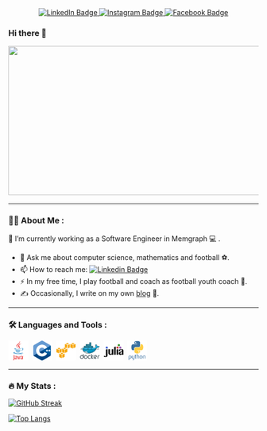 <!--<div id="header" align="center">
  <img src="https://media.giphy.com/media/3BUYbmXltgQ4zu0Tv5/giphy.gif" width="100"/>
</div>-->


<div id="badges" align="center">
  <a href="https://www.linkedin.com/in/andi-skrgat-658b471b8/">
    <img src="https://img.shields.io/badge/LinkedIn-blue?style=for-the-badge&logo=linkedin&logoColor=white" alt="LinkedIn Badge"/>
  </a>
  <a href="https://twitter.com/Andi958">
    <img src="https://img.shields.io/badge/Twitter-1DA1F2?style=for-the-badge&logo=twitter&logoColor=white" alt="Instagram Badge"/>
  </a>
  <a href="https://www.facebook.com/andi.skrgat/">
    <img src="https://img.shields.io/badge/Facebook-1877F2?style=for-the-badge&logo=facebook&logoColor=white" alt="Facebook Badge"/>
  </a>
</div>


### Hi there 👋  <img src="https://komarev.com/ghpvc/?username=as51340&style=flat-square&color=blue" alt=""/>

<div align="center">
  <img src="https://media.giphy.com/media/ZBvZqcALnnfrDmirhi/giphy.gif" width="600" height="300"/>
</div>

---
###  :man_technologist: About Me :

🔭 I’m currently working as a Software Engineer in Memgraph :computer: .
- 💬 Ask me about computer science, mathematics and football :soccer:.
- 📫 How to reach me: [![Linkedin Badge](https://img.shields.io/badge/LinkedIn-blue?style=for-the-badge&logo=linkedin&logoColor=white)](https://www.linkedin.com/in/andi-%C6%A1krgat-658b471b8/) 
- :zap: In my free time, I play football and coach as football youth coach :child:.
- ✍️ Occasionally, I write on my own [blog](https://as51340.github.io/blog/) 📰. 

---

### :hammer_and_wrench: Languages and Tools :
<div>
  <img src="https://github.com/devicons/devicon/blob/master/icons/java/java-original-wordmark.svg" title="Java" alt="Java" width="40" height="40"/>&nbsp;
  <img src="https://github.com/devicons/devicon/blob/master/icons/cplusplus/cplusplus-original.svg" title="C++" alt="C++" width="40" height="40"/>&nbsp;
  <img src="https://github.com/devicons/devicon/blob/master/icons/amazonwebservices/amazonwebservices-original.svg" title="AWS" alt="AWS" width="40" height="40"/>&nbsp;
  <img src="https://github.com/devicons/devicon/blob/master/icons/docker/docker-original-wordmark.svg" title="Docker" alt="Docker" width="40" height="40"/>&nbsp;
  <img src="https://github.com/devicons/devicon/blob/master/icons/julia/julia-original-wordmark.svg" title="Julia" alt="Julia" width="40" height="40"/>&nbsp;
  <img src="https://github.com/devicons/devicon/blob/master/icons/python/python-original-wordmark.svg" title="Python" alt="Pythton" width="40" height="40"/>&nbsp;
</div>

---

### :fire: My Stats :
[![GitHub Streak](http://github-readme-streak-stats.herokuapp.com?user=as51340&theme=dark&background=000000)](https://git.io/streak-stats)

[![Top Langs](https://github-readme-stats.vercel.app/api/top-langs/?username=as51340&layout=compact&theme=vision-friendly-dark)](https://github.com/anuraghazra/github-readme-stats)


